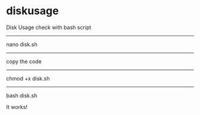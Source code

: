 # diskusage
Disk Usage check with bash script
_________________________________
nano disk.sh 
___
copy the code 
___ 
chmod +x disk.sh 
___
bash disk.sh 

It works!
